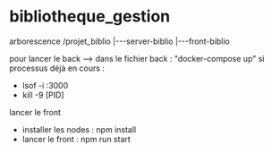 # bibliotheque_gestion

arborescence
/projet_biblio
|---server-biblio
|---front-biblio

pour lancer le back --> dans le fichier back : "docker-compose up"
si processus déjà en cours :
  - lsof -i :3000
  - kill -9 [PID]

lancer le front
  - installer les nodes : npm install
  - lancer le front : npm run start
